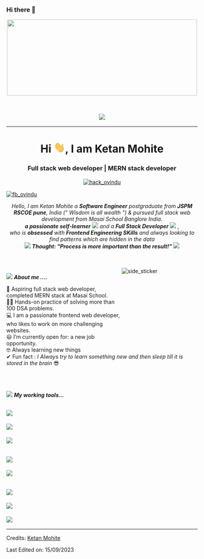 ### Hi there 👋 
<p align="center">
  <img src="https://gaper.io/wp-content/uploads/2022/02/mern-stack.webp" height="200" width="500"/>
</p>
<br>

<p align="left"> 

 </p>
 <p align="center">
<img src="https://img.shields.io/badge/Age-24-blue" />
</p>
<hr>
<h1 align="center">Hi <img src="https://raw.githubusercontent.com/ABSphreak/ABSphreak/master/gifs/Hi.gif" width="30px">, I am Ketan Mohite </h1>
<h3 align="center">Full stack web developer | MERN stack developer </h3>
<p align="center">
<a href="https://www.hackerrank.com/ketanmohite8307" target="blank"><img align="center" src="https://cdn.worldvectorlogo.com/logos/hackerrank.svg" alt="hack_ovindu" height="30" width="40" /></a>

<a href="https://www.facebook.com/ketan.mohite.1004" target="blank"><img align="center" src="https://www.svgrepo.com/show/299425/facebook.svg" alt="fb_ovindu" height="30" width="40" /></a>
</p>
</p>



<p align="center">
  <em>
    Hello, I am Ketan Mohite a <b>Software Engineer</b> postgraduate from <a href="https://uom.lk/"></a> <b>JSPM RSCOE pune</b>, India (" Wisdom is all wealth ") & pursued full stack web development from Masai School Banglore India. <br>
    <b>a passionate self-learner</b> <img src="https://github.com/TheDudeThatCode/TheDudeThatCode/blob/master/Assets/Developer.gif" width="30px"> and a <b>Full Stack Developer</b>&nbsp;<img src="https://github.com/" width="36px">&nbsp,<br>who is <b>obsessed</b>
    with <b>Frontend Engineering SKills</b> and always looking to find patterns which are hidden in the data 
  </em> 
  <br>
  <img src="https://media.giphy.com/media/gH3LO09IOiZIqePwv9/giphy.gif" width="50" /> <b><i align="center">Thought: "Process is more important than the result!”</i></b> <img src="https://media.giphy.com/media/qjqUcgIyRjsl2/giphy.gif" width="50" />
</p>
<br><br>
<img align="right" width=200px height=200px alt="side_sticker" src="https://media.giphy.com/media/TEnXkcsHrP4YedChhA/giphy.gif" />

<img src="https://media.giphy.com/media/iY8CRBdQXODJSCERIr/giphy.gif" width="30px">&nbsp;***About me ....***

🏫 Aspiring full stack web developer, completed MERN stack at Masai School.<br/>
👩‍💻 Hands-on practice of solving more than 100 DSA problems.<br/>
💻 I am a passionate frontend web developer, who likes to work on more challenging websites.<br/>
😃 I’m currently open for: a new job opportunity.<br/>
🤓 Always learning new things<br/>
✔ Fun fact : *I Always try to learn something new and then sleep till it is stored in the brain* 😎<br><br><br><br>
 

<img src="https://media.giphy.com/media/iY8CRBdQXODJSCERIr/giphy.gif" width="30px">&nbsp;***My working tools...***
<p align="left">
  
 


  <code> <img height="50" src="https://www.vectorlogo.zone/logos/w3_html5/w3_html5-ar21.svg"> </code>
  <code> <img height="50" src="https://www.vectorlogo.zone/logos/w3_css/w3_css-ar21.svg" > </code>
  <code> <img height="50" src="https://www.vectorlogo.zone/logos/mongodb/mongodb-ar21.svg"> </code>


<code> <img height="50" src="https://www.vectorlogo.zone/util/preview.html?image=/logos/mongodb/mongodb-ar21.svg"> </code>
<code> <img height="50" src="https://www.vectorlogo.zone/logos/expressjs/expressjs-ar21.svg"> </code>


 


  
  <code> <img height="50" src="https://www.vectorlogo.zone/logos/reactjs/reactjs-ar21.svg"> </code>
   <code> <img height="50" src="https://www.vectorlogo.zone/util/preview.html?image=/logos/nodejs/nodejs-ar21.svg"> </code>
  <code> <img height="50" src="https://www.vectorlogo.zone/logos/javascript/javascript-ar21.svg"> </code>




-----
Credits: [Ketan Mohite](https://github.com/Ketan281)

Last Edited on: 15/09/2023





